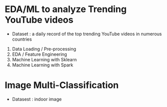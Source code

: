 
# EDA/ML to analyze Trending YouTube videos

- Dataset : a daily record of the top trending YouTube videos in numerous countries

 1. Data Loading / Pre-processing 
 2. EDA / Feature Engineering
 3. Machine Learning with Sklearn
 4. Machine Learning with Spark


# Image Multi-Classification  

- Datasest : indoor image
